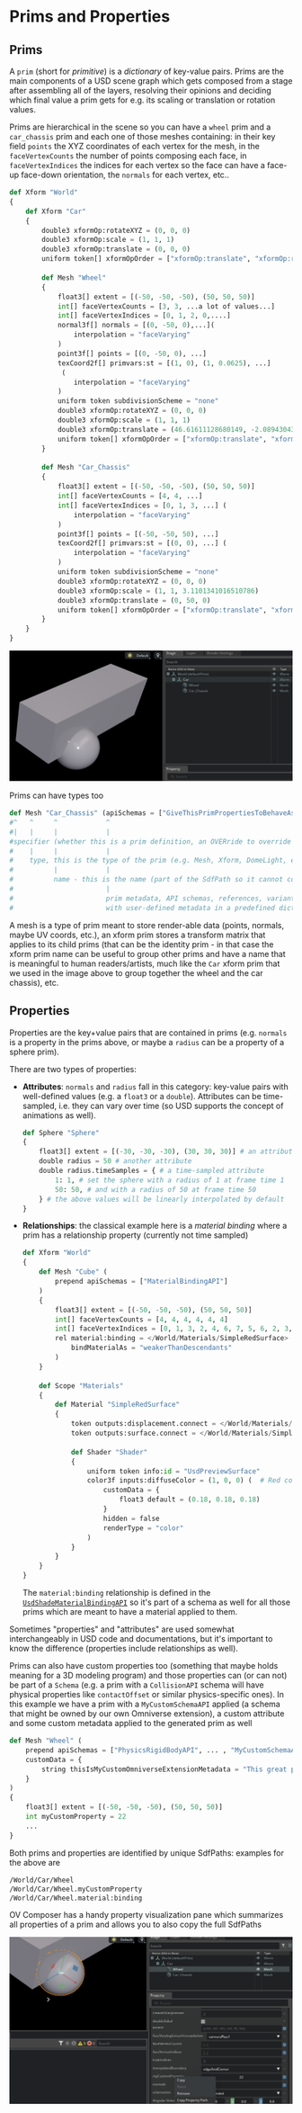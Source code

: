 # Prims and Properties

## Prims

A `prim` (short for _primitive_) is a _dictionary_ of key-value pairs. Prims are the main components of a USD scene graph which gets composed from a stage after assembling all of the layers, resolving their opinions and deciding which final value a prim gets for e.g. its scaling or translation or rotation values.

Prims are hierarchical in the scene so you can have a `wheel` prim and a `car_chassis` prim and each one of those meshes containing: in their key field `points` the XYZ coordinates of each vertex for the mesh, in the `faceVertexCounts` the number of points composing each face, in `faceVertexIndices` the indices for each vertex so the face can have a face-up face-down orientation, the `normals` for each vertex, etc..

```python
def Xform "World"
{
    def Xform "Car"
    {
        double3 xformOp:rotateXYZ = (0, 0, 0)
        double3 xformOp:scale = (1, 1, 1)
        double3 xformOp:translate = (0, 0, 0)
        uniform token[] xformOpOrder = ["xformOp:translate", "xformOp:rotateXYZ", "xformOp:scale"]

        def Mesh "Wheel"
        {
            float3[] extent = [(-50, -50, -50), (50, 50, 50)]
            int[] faceVertexCounts = [3, 3, ...a lot of values...]
            int[] faceVertexIndices = [0, 1, 2, 0,....]
            normal3f[] normals = [(0, -50, 0),...](
                interpolation = "faceVarying"
            )
            point3f[] points = [(0, -50, 0), ...]
            texCoord2f[] primvars:st = [(1, 0), (1, 0.0625), ...]
             (
                interpolation = "faceVarying"
            )
            uniform token subdivisionScheme = "none"
            double3 xformOp:rotateXYZ = (0, 0, 0)
            double3 xformOp:scale = (1, 1, 1)
            double3 xformOp:translate = (46.61611128680149, -2.08943043408906, 63.14526081950993)
            uniform token[] xformOpOrder = ["xformOp:translate", "xformOp:rotateXYZ", "xformOp:scale"]
        }

        def Mesh "Car_Chassis"
        {
            float3[] extent = [(-50, -50, -50), (50, 50, 50)]
            int[] faceVertexCounts = [4, 4, ...]
            int[] faceVertexIndices = [0, 1, 3, ...] (
                interpolation = "faceVarying"
            )
            point3f[] points = [(-50, -50, 50), ...]
            texCoord2f[] primvars:st = [(0, 0), ...] (
                interpolation = "faceVarying"
            )
            uniform token subdivisionScheme = "none"
            double3 xformOp:rotateXYZ = (0, 0, 0)
            double3 xformOp:scale = (1, 1, 3.1101341016510786)
            double3 xformOp:translate = (0, 50, 0)
            uniform token[] xformOpOrder = ["xformOp:translate", "xformOp:rotateXYZ", "xformOp:scale"]
        }
    }
}
```

![](../images/chapter2/example_prim_car_and_wheel.png)

Prims can have types too

```python
def Mesh "Car_Chassis" (apiSchemas = ["GiveThisPrimPropertiesToBehaveAsAMetalPiece"])
#^   ^     ^            ^
#|   |     |            |
#specifier (whether this is a prim definition, an OVERride to override properties of another prim, etc.)
#    |     |            |
#    type, this is the type of the prim (e.g. Mesh, Xform, DomeLight, etc..)
#          |            |
#          name - this is the name (part of the SdfPath so it cannot contain spaces) of the prim
#                       |
#                       prim metadata, API schemas, references, variantsets, etc. are specified here, together
#                       with user-defined metadata in a predefined dictionary here ("customData")
```

A mesh is a type of prim meant to store render-able data (points, normals, maybe UV coords, etc.), an xform prim stores a transform matrix that applies to its child prims (that can be the identity prim - in that case the xform prim name can be useful to group other prims and have a name that is meaningful to human readers/artists, much like the `Car` xform prim that we used in the image above to group together the wheel and the car chassis), etc.

## Properties

Properties are the key+value pairs that are contained in prims (e.g. `normals` is a property in the prims above, or maybe a `radius` can be a property of a sphere prim).

There are two types of properties:

* **Attributes**: `normals` and `radius` fall in this category: key-value pairs with well-defined values (e.g. a `float3` or a `double`). Attributes can be time-sampled, i.e. they can vary over time (so USD supports the concept of animations as well).

    ```python
    def Sphere "Sphere"
    {
        float3[] extent = [(-30, -30, -30), (30, 30, 30)] # an attribute (not time-sampled)
        double radius = 50 # another attribute
        double radius.timeSamples = { # a time-sampled attribute
            1: 1, # set the sphere with a radius of 1 at frame time 1
            50: 50, # and with a radius of 50 at frame time 50
        } # the above values will be linearly interpolated by default
    }
    ```

* **Relationships**: the classical example here is a _material binding_ where a prim has a relationship property (currently not time sampled)

    ```python
    def Xform "World"
    {
        def Mesh "Cube" (
            prepend apiSchemas = ["MaterialBindingAPI"]
        )
        {
            float3[] extent = [(-50, -50, -50), (50, 50, 50)]
            int[] faceVertexCounts = [4, 4, 4, 4, 4, 4]
            int[] faceVertexIndices = [0, 1, 3, 2, 4, 6, 7, 5, 6, 2, 3, 7, 4, 5, 1, 0, 4, 0, 2, 6, 5, 7, 3, 1]
            rel material:binding = </World/Materials/SimpleRedSurface> (  # This is a relationship property!
                bindMaterialAs = "weakerThanDescendants"
            )
        }

        def Scope "Materials"
        {
            def Material "SimpleRedSurface"
            {
                token outputs:displacement.connect = </World/Materials/SimpleRedSurface/Shader.outputs:displacement>
                token outputs:surface.connect = </World/Materials/SimpleRedSurface/Shader.outputs:surface>

                def Shader "Shader"
                {
                    uniform token info:id = "UsdPreviewSurface"
                    color3f inputs:diffuseColor = (1, 0, 0) (  # Red color
                        customData = {
                            float3 default = (0.18, 0.18, 0.18)
                        }
                        hidden = false
                        renderType = "color"
                    )
                }
            }
        }
    }
    ```

    The `material:binding` relationship is defined in the [`UsdShadeMaterialBindingAPI`](https://openusd.org/dev/api/class_usd_shade_material_binding_a_p_i.html) so it's part of a schema as well for all those prims which are meant to have a material applied to them.

Sometimes "properties" and "attributes" are used somewhat interchangeably in USD code and documentations, but it's important to know the difference (properties include relationships as well).

Prims can also have custom properties too (something that maybe holds meaning for a 3D modeling program) and those properties can (or can not) be part of a `Schema` (e.g. a prim with a `CollisionAPI` schema will have physical properties like `contactOffset` or similar physics-specific ones). In this example we have a prim with a `MyCustomSchemaAPI` applied (a schema that might be owned by our own Omniverse extension), a custom attribute and some custom metadata applied to the generated prim as well

```python
def Mesh "Wheel" (
    prepend apiSchemas = ["PhysicsRigidBodyAPI", ... , "MyCustomSchemaAPI"]
    customData = {
        string thisIsMyCustomOmniverseExtensionMetadata = "This great prim was created by MyExtension v1.0"
    }
)
{
    float3[] extent = [(-50, -50, -50), (50, 50, 50)]
    int myCustomProperty = 22
    ...
}
```

Both prims and properties are identified by unique SdfPaths: examples for the above are

```
/World/Car/Wheel
/World/Car/Wheel.myCustomProperty
/World/Car/Wheel.material:binding
```

OV Composer has a handy property visualization pane which summarizes all properties of a prim and allows you to also copy the full SdfPaths

![](../images/chapter2/copy_property_path_in_ov.png)

